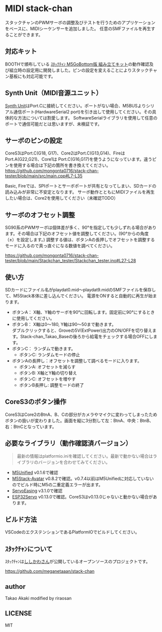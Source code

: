 # MIDI stack-chan

スタックチャンのPWMサーボの調整及びテストを行うためのアプリケーションをベースに、MIDIシーケンサーを追加しました。
任意のSMFファイルを再生することができます。

## 対応キット

BOOTHで頒布している [ｽﾀｯｸﾁｬﾝ M5GoBottom版 組み立てキット](https://mongonta.booth.pm/)の動作確認及び組立時の設定用に開発しました。ピンの設定を変えることによりスタックチャン基板にも対応可能です。

## Synth Unit（MIDI音源ユニット）

[Synth Unit](https://docs.m5stack.com/ja/unit/Unit-Synth)はPort.Cに接続してください。ポートがない場合、M5BUSよりシリアル通信ポート(HardwareSerial2 port)を引き出して使用してください。その具体的な方法については割愛します。
SoftwareSerialライブラリを使用して任意のポートで通信可能だとは思いますが、未検証です。

## サーボのピンの設定

CoreS3はPort.C(G18, G17)、Core2はPort.C(G13,G14)、Fireは Port.A(G22,G21)、Core1は Port.C(G16,G17)を使うようになっています。違うピンを使用する場合は下記の箇所を書き換えてください。
https://github.com/mongonta0716/stack-chan-tester/blob/main/src/main.cpp#L7-L35

Basic, Fireでは、SPIポートとサーボポートが共有となってしまい、SDカードの読み込みが非常に不安定となります。
サーボ動作とともにMIDIファイルを再生したい場合は、Core2を使用してください（未確認TODO）

## サーボのオフセット調整

SG90系のPWMサーボは個体差が多く、90°を指定しても少しずれる場合があります。その場合は下記のオフセット値を調整してください。(90°からの角度（±）を設定します。)
調整する値は、ボタンAの長押しでオフセットを調整するモードに入るので真っ直ぐになる数値を調べてください。

https://github.com/mongonta0716/stack-chan-tester/blob/main/Stackchan_tester/Stackchan_tester.ino#L27-L28

## 使い方

SDカードにファイル名がplaydat0.mid～playdat9.midのSMFファイルを保存して、M5Stack本体に差し込んでください。
電源をONすると自動的に再生が始まります。

* ボタンA： X軸、Y軸のサーボを90°に回転します。固定前に90°にするときに使用してください。
* ボタンB： X軸は0〜180, Y軸は90〜50まで動きます。<br>ダブルクリックすると、Groveの5V(ExtPower)出力のON/OFFを切り替えます。Stack-chan_Takao_Baseの後ろから給電をチェックする場合OFFにします。
* ボタンC： ランダムで動きます。
  * ボタンC: ランダムモードの停止
* ボタンAの長押し：オフセットを調整して調べるモードに入ります。
  * ボタンA: オフセットを減らす
  * ボタンB: X軸とY軸の切り替え
  * ボタンC: オフセットを増やす
  * ボタンB長押し: 調整モードの終了

## CoreS3のボタン操作

CoreS3はCore2のBtnA、B、Cの部分がカメラやマイクに変わってしまったためボタンの扱いが変わりました。画面を縦に3分割して左：BtnA、中央：BtnB、右：BtnCとなっています。

## 必要なライブラリ（動作確認済バージョン）

> 最新の情報はplatformio.iniを確認してください。最新で動かない場合はライブラリのバージョンを合わせてみてください。

- [M5Unified](https://github.com/m5stack/M5Unified) v0.1.6で確認
- [M5Stack-Avatar](https://github.com/meganetaaan/m5stack-avatar) v0.8.2で確認。v0.7.4以前はM5Unifiedに対応していないのでビルド時にM5の二重定義エラーが出ます。
- [ServoEasing](https://github.com/ArminJo/ServoEasing) v3.1.0で確認
- [ESP32Servo](https://github.com/madhephaestus/ESP32Servo) v0.13.0で確認。CoreS3はv0.13.0じゃないと動かない場合があります。

## ビルド方法

VSCodeのエクステンションであるPlatformIOでビルドしてください。

## ｽﾀｯｸﾁｬﾝについて

ｽﾀｯｸﾁｬﾝは[ししかわさん](https://github.com/meganetaaan)が公開しているオープンソースのプロジェクトです。

https://github.com/meganetaaan/stack-chan

## author

Takao Akaki
modified by riraosan

## LICENSE

MIT
